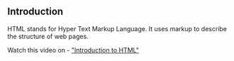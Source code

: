 ## Introduction
HTML stands for Hyper Text Markup Language. It uses markup to describe the structure of web pages.

Watch this video on - ["Introduction to HTML"](https://scrimba.com/p/pZaVfV/cQr3mfM)

